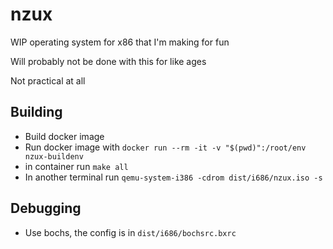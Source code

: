 # nzux

WIP operating system for x86 that I'm making for fun

Will probably not be done with this for like ages

Not practical at all

## Building
- Build docker image
- Run docker image with `docker run --rm -it -v "$(pwd)":/root/env nzux-buildenv`
- in container run `make all`
- In another terminal run `qemu-system-i386 -cdrom dist/i686/nzux.iso -s`

## Debugging
- Use bochs, the config is in `dist/i686/bochsrc.bxrc`